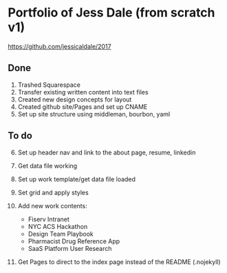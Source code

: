 # Portfolio of Jess Dale (from scratch v1)
https://github.com/jessicaldale/2017

## Done
1. Trashed Squarespace
2. Transfer existing written content into text files
3. Created new design concepts for layout
4. Created github site/Pages and set up CNAME
5. Set up site structure using middleman, bourbon, yaml

## To do
6. Set up header nav and link to the about page, resume, linkedin
7. Get data file working
8. Set up work template/get data file loaded
9. Set grid and apply styles
10. Add new work contents: 
    - Fiserv Intranet
    - NYC ACS Hackathon
    - Design Team Playbook 
    - Pharmacist Drug Reference App
    - SaaS Platform User Research
    
11. Get Pages to direct to the index page instead of the README (.nojekyll)
